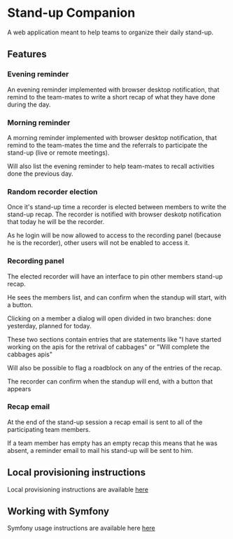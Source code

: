 # Stand-up Companion
A web application meant to help teams to organize their daily stand-up.

## Features

### Evening reminder
An evening reminder implemented with browser desktop notification, that remind to the team-mates to write a short recap of what they have done during the day.

### Morning reminder
A morning reminder implemented with browser desktop notification, that remind to the team-mates the time and the referrals to participate the stand-up (live or remote meetings).

Will also list the evening reminder to help team-mates to recall activities done the previous day.

### Random recorder election
Once it's stand-up time a recorder is elected between members to write the stand-up recap.
The recorder is notified with browser deskotp notification that today he will be the recorder.

As he login will be now allowed to access to the recording panel (because he is the recorder), other users will not be enabled to access it.

### Recording panel
The elected recorder will have an interface to pin other members stand-up recap.

He sees the members list, and can confirm when the standup will start, with a button.

Clicking on a member a dialog will open divided in two branches: done yesterday, planned for today.

These two sections contain entries that are statements like "I have started working on the apis for the retrival of cabbages" or "Will complete the cabbages apis"

Will also be possible to flag a roadblock on any of the entries of the recap.

The recorder can confirm when the standup will end, with a button that appears 

### Recap email
At the end of the stand-up session a recap email is sent to all of the participating team members.

If a team member has empty has an empty recap this means that he was absent, a reminder email to mail his stand-up will be sent to him.

## Local provisioning instructions

Local provisioning instructions are available [here](doc/local-provisioning.md)

## Working with Symfony

Symfony usage instructions are available here [here](doc/using-symfony.md)
